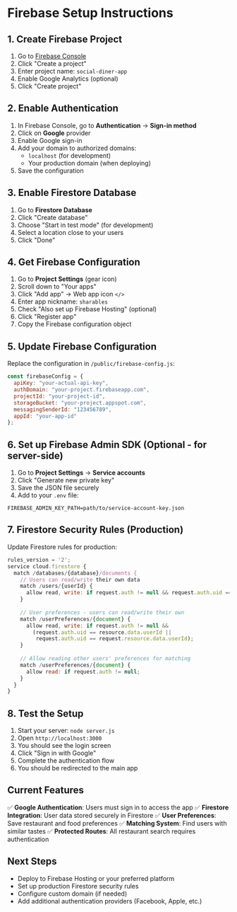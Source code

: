 # Firebase Setup Instructions

## 1. Create Firebase Project

1. Go to [Firebase Console](https://console.firebase.google.com/)
2. Click "Create a project"
3. Enter project name: `social-diner-app`
4. Enable Google Analytics (optional)
5. Click "Create project"

## 2. Enable Authentication

1. In Firebase Console, go to **Authentication** → **Sign-in method**
2. Click on **Google** provider
3. Enable Google sign-in
4. Add your domain to authorized domains:
   - `localhost` (for development)
   - Your production domain (when deploying)
5. Save the configuration

## 3. Enable Firestore Database

1. Go to **Firestore Database**
2. Click "Create database"
3. Choose "Start in test mode" (for development)
4. Select a location close to your users
5. Click "Done"

## 4. Get Firebase Configuration

1. Go to **Project Settings** (gear icon)
2. Scroll down to "Your apps"
3. Click "Add app" → Web app icon `</>`
4. Enter app nickname: `sharables`
5. Check "Also set up Firebase Hosting" (optional)
6. Click "Register app"
7. Copy the Firebase configuration object

## 5. Update Firebase Configuration

Replace the configuration in `/public/firebase-config.js`:

```javascript
const firebaseConfig = {
  apiKey: "your-actual-api-key",
  authDomain: "your-project.firebaseapp.com",
  projectId: "your-project-id",
  storageBucket: "your-project.appspot.com",
  messagingSenderId: "123456789",
  appId: "your-app-id"
};
```

## 6. Set up Firebase Admin SDK (Optional - for server-side)

1. Go to **Project Settings** → **Service accounts**
2. Click "Generate new private key"
3. Save the JSON file securely
4. Add to your `.env` file:
```
FIREBASE_ADMIN_KEY_PATH=path/to/service-account-key.json
```

## 7. Firestore Security Rules (Production)

Update Firestore rules for production:

```javascript
rules_version = '2';
service cloud.firestore {
  match /databases/{database}/documents {
    // Users can read/write their own data
    match /users/{userId} {
      allow read, write: if request.auth != null && request.auth.uid == userId;
    }
    
    // User preferences - users can read/write their own
    match /userPreferences/{document} {
      allow read, write: if request.auth != null && 
        (request.auth.uid == resource.data.userId || 
         request.auth.uid == request.resource.data.userId);
    }
    
    // Allow reading other users' preferences for matching
    match /userPreferences/{document} {
      allow read: if request.auth != null;
    }
  }
}
```

## 8. Test the Setup

1. Start your server: `node server.js`
2. Open `http://localhost:3000`
3. You should see the login screen
4. Click "Sign in with Google"
5. Complete the authentication flow
6. You should be redirected to the main app

## Current Features

✅ **Google Authentication**: Users must sign in to access the app
✅ **Firestore Integration**: User data stored securely in Firestore
✅ **User Preferences**: Save restaurant and food preferences
✅ **Matching System**: Find users with similar tastes
✅ **Protected Routes**: All restaurant search requires authentication

## Next Steps

- Deploy to Firebase Hosting or your preferred platform
- Set up production Firestore security rules
- Configure custom domain (if needed)
- Add additional authentication providers (Facebook, Apple, etc.)
